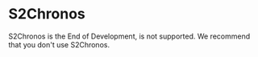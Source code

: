 S2Chronos
=========

S2Chronos is the End of Development, is not supported. We recommend that you don't use S2Chronos.

